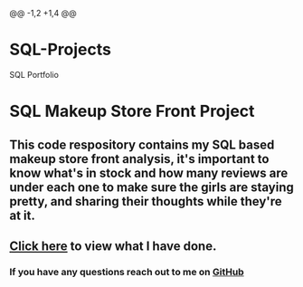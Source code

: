 @@ -1,2 +1,4 @@
# SQL-Projects
SQL Portfolio
# SQL Makeup Store Front Project
## This code respository contains my SQL based makeup store front analysis, it's important to know what's in stock and how many reviews are under each one to make sure the girls are staying pretty, and sharing their thoughts while they're at it. 
## [Click here](https://github.com/NajaeaJones/SQL-Projects/blob/main/Makeup%20Store%20Data) to view what I have done.
### If you have any questions reach out to me on [GitHub](https://github.com/NajaeaJones)
